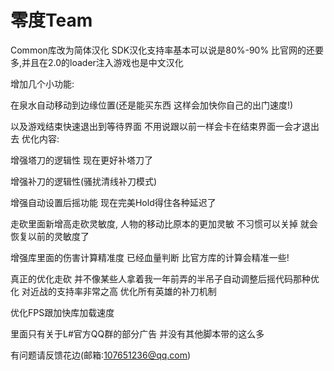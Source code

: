 # 零度Team

Common库改为简体汉化 SDK汉化支持率基本可以说是80%-90% 比官网的还要多,并且在2.0的loader注入游戏也是中文汉化

增加几个小功能:

在泉水自动移动到边缘位置(还是能买东西 这样会加快你自己的出门速度!) 

以及游戏结束快速退出到等待界面 不用说跟以前一样会卡在结束界面一会才退出去 优化内容:

增强塔刀的逻辑性 现在更好补塔刀了

增强补刀的逻辑性(骚扰清线补刀模式) 

增强自动设置后摇功能 现在完美Hold得住各种延迟了

走砍里面新增高走砍灵敏度, 人物的移动比原本的更加灵敏 不习惯可以关掉 就会恢复以前的灵敏度了

增强库里面的伤害计算精准度 已经血量判断 比官方库的计算会精准一些!

真正的优化走砍 并不像某些人拿着我一年前弄的半吊子自动调整后摇代码那种优化 对近战的支持率非常之高 优化所有英雄的补刀机制

优化FPS跟加快库加载速度

里面只有关于L#官方QQ群的部分广告 并没有其他脚本带的这么多

有问题请反馈花边(邮箱:107651236@qq.com)
